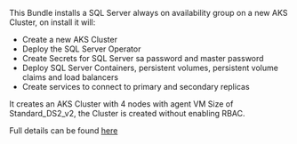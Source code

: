 This Bundle installs a SQL Server always on availability group on a new AKS Cluster, on install it will:

* Create a new AKS Cluster
* Deploy the SQL Server Operator
* Create Secrets for SQL Server sa password and master password
* Deploy SQL Server Containers, persistent volumes, persistent volume claims and load balancers
* Create services to connect to primary and secondary replicas

It creates an AKS Cluster with 4 nodes with agent VM Size of Standard_DS2_v2, the Cluster is created without enabling RBAC.

Full details can be found [here](https://docs.microsoft.com/en-us/sql/linux/sql-server-linux-kubernetes-deploy?view=sqlallproducts-allversions)